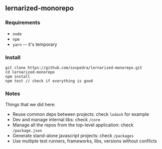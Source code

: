 ## lernarized-monorepo

### Requirements

* `node`
* `npm`
* `yarn` -- it's temporary

### Install

```
git clone https://github.com/sospedra/lernarized-monorepo.git
cd lernarized-monorepo
npm install
npm test // check if everything is good
```

### Notes

Things that we did here:

* Reuse common deps between projects: check `lodash` for example
* Dev and manage internal libs: check `/core`
* Manage all the repos from the top-level application: check `/package.json`
* Generate stand-alone javascript projects: check `/packages`
* Use multiple test runners, frameworks, libs, versions without conflicts
